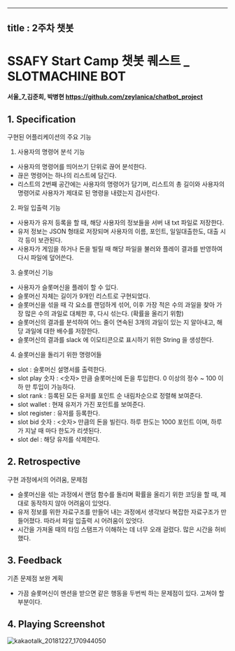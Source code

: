 
---
title : 2주차 챗봇 
---

# SSAFY Start Camp 챗봇 퀘스트 _ SLOTMACHINE BOT
#### 서울_7_김준희, 박병현 https://github.com/zeylanica/chatbot_project

## 1. Specification
구현된 어플리케이션의 주요 기능

1. 사용자의 명령어 분석 기능
  - 사용자의 명령어를 띄어쓰기 단위로 끊어 분석한다.
  - 끊은 명령어는 하나의 리스트에 담긴다. 
  - 리스트의 2번째 공간에는 사용자의 명령어가 담기며, 리스트의 총 길이와 사용자의 명령어로 사용자가 제대로 된 명령을 내렸는지 검사한다.  
2. 파일 입출력 기능
  - 사용자가 유저 등록을 할 때, 해당 사용자의 정보들을 서버 내 txt 파일로 저장한다.
  - 유저 정보는 JSON 형태로 저장되며 사용자의 이름, 포인트, 일일대출한도, 대출 시각 등이 보관된다.
  - 사용자가 게임을 하거나 돈을 빌릴 때 해당 파일을 불러와 플레이 결과를 반영하여 다시 파일에 덮어쓴다.  
3. 슬롯머신 기능
  - 사용자가 슬롯머신을 플레이 할 수 있다.
  - 슬롯머신 자체는 길이가 9개인 리스트로 구현되었다.
  - 슬롯머신을 섞을 때 각 요소를 랜덤하게 섞어, 이후 가장 적은 수의 과일을 찾아 가장 많은 수의 과일로 대체한 후, 다시 섞는다. (확률을 올리기 위함)
  - 슬롯머신의 결과를 분석하여 어느 줄이 연속된 3개의 과일이 있는 지 알아내고, 해당 과일에 대한 배수를 저장한다.
  - 슬롯머신의 결과를 slack 에 이모티콘으로 표시하기 위한 String 을 생성한다.  
4. 슬롯머신을 돌리기 위한 명령어들
  - slot            : 슬롯머신 설명서를 출력한다.
  - slot play 숫자  : <숫자> 만큼 슬롯머신에 돈을 투입한다. 0 이상의 정수 ~ 100 이하 만 투입이 가능하다.
  - slot rank       : 등록된 모든 유저를 포인트 순 내림차순으로 정렬해 보여준다.
  - slot wallet     : 현재 유저가 가진 포인트를 보여준다.
  - slot register   : 유저를 등록한다.
  - slot bid 숫자   : <숫자> 만큼의 돈을 빌린다. 하루 한도는 1000 포인트 이며, 하루가 지날 때 마다 한도가 리셋된다.
  - slot del        : 해당 유저를 삭제한다.

## 2. Retrospective
구현 과정에서의 어려움, 문제점
  - 슬롯머신을 섞는 과정에서 랜덤 함수를 돌리며 확률을 올리기 위한 코딩을 할 때, 제대로 동작하지 않아 어려움이 있엇다.
  - 유저 정보를 위한 자료구조를 만들어 내는 과정에서 생각보다 복잡한 자료구조가 만들어졌다. 따라서 파일 입출력 시 어려움이 있엇다.
  - 시간을 가져올 때의 타임 스탬프가 이해하는 데 너무 오래 걸렸다. 많은 시간을 허비했다.
  
## 3. Feedback
기존 문제점 보완 계획
  - 가끔 슬롯머신이 멘션을 받으면 같은 행동을 두번씩 하는 문제점이 있다. 고쳐야 할 부분이다.
  
## 4. Playing Screenshot
![kakaotalk_20181227_170944050](https://user-images.githubusercontent.com/46038536/50471986-4d9b2d00-09fa-11e9-9c56-4633e1d4b28c.jpg)
